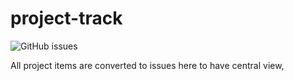 # project-track
![GitHub issues](https://img.shields.io/github/issues/safai-labs/project-track)

All project items are converted to issues here to have central view, 
